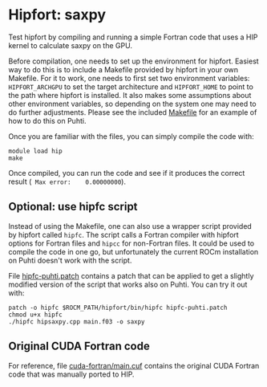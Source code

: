 # Hipfort: saxpy

Test hipfort by compiling and running a simple Fortran code that uses a HIP
kernel to calculate saxpy on the GPU.

Before compilation, one needs to set up the environment for hipfort. Easiest
way to do this is to include a Makefile provided by hipfort in your own
Makefile. For it to work, one needs to first set two environment variables:
`HIPFORT_ARCHGPU` to set the target architecture and `HIPFORT_HOME` to point
to the path where hipfort is installed. It also makes some assumptions about
other environment variables, so depending on the system one may need to do
further adjustments. Please see the included [Makefile](Makefile) for an
example of how to do this on Puhti.

Once you are familiar with the files, you can simply compile the code with:
```
module load hip
make
```

Once compiled, you can run the code and see if it produces the correct
result (` Max error:    0.00000000`).


## Optional: use hipfc script

Instead of using the Makefile, one can also use a wrapper script provided by
hipfort called `hipfc`. The script calls a Fortran compiler with hipfort
options for Fortran files and `hipcc` for non-Fortran files. It could be used
to compile the code in one go, but unfortunately the current ROCm installation
on Puhti doesn't work with the script.

File [hipfc-puhti.patch](hipfc-puhti.patch) contains a patch that can be
applied to get a slightly modified version of the script that works also on
Puhti. You can try it out with:
```
patch -o hipfc $ROCM_PATH/hipfort/bin/hipfc hipfc-puhti.patch
chmod u+x hipfc
./hipfc hipsaxpy.cpp main.f03 -o saxpy
```


## Original CUDA Fortran code

For reference, file [cuda-fortran/main.cuf](cuda-fortran/main.cuf) contains
the original CUDA Fortran code that was manually ported to HIP.
